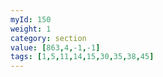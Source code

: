 ```yaml
---
myId: 150
weight: 1
category: section
value: [863,4,-1,-1]
tags: [1,5,11,14,15,30,35,38,45]
---
```

